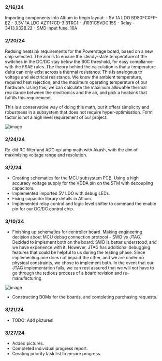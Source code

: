 ### 2/16/24 ###

Importing components into Altium to begin layout:
    - 5V 1A LDO BD50FC0FP-E2
    - 3.3V 1A LDO AZ1117CD-3.3TRG1
    - J1031C5VDC.15S - Relay
    - 3413.0328.22 - SMD input fuse, 10A

### 2/20/24 ###

Redoing heatsink requirements for the Powerstage board, based on a new chip selected. The aim is to ensure the steady-state temperature of the switches in the DC/DC stay below the 60C threshold, for easy compliance with the FSAE rules. The theory behind the calculation is that a temperature delta can only exist across a thermal resistance. This is analogous to voltage and electrical resistance. We know the ambient temperature, required heat rejection, and the maximum operating temperature of our hardware. Using this, we can calculate the maximum allowable thermal resistance between the electronics and the air, and pick a heatsink that fulfills this requirement.

This is a conservative way of doing this math, but it offers simplicity and robustness in a subsystem that does not require hyper-optimisation. Form factor is not a high level requirement of our project.

![image](https://github.com/Zeeico/SeniorDesign/assets/100447224/63d58334-a66e-4778-bbe9-2ba9d933ff57)

### 2/24/24 ###

Re-did RC filter and ADC op-amp math with Akash, with the aim of maximising voltage range and resolution.

### 3/2/24 ###

- Creating schematics for the MCU subsystem PCB. Using a high accuracy voltage supply for the VDDA pin on the STM with decoupling capacitors.
- Implemented imported 5V LDO with debug LEDs.
- Fixing capacitor library details in Altium.
- Implemented relay control and logic level shifter to command the enable pin for our DC/DC control chip.

### 3/10/24 ###

- Finishing up schematics for controller board. Making engineering decision about MCU debug connection protocol - SWD vs JTAG. Decided to implement both on the board: SWD is better understood, and we have experience with it. However, JTAG has additional debugging features that could be helpful to us during the testing phase. Since implementing one does not impact the other, and we are under no physical constraints, we chose to implement both. In the event that our JTAG implementation fails, we can rest assured that we will not have to go through the tedious process of a board revision and re-manufacturing.

![image](https://github.com/Zeeico/SeniorDesign/assets/100447224/55109738-c3fd-4175-9e05-70b942bd3fc4)

- Constructing BOMs for the boards, and completing purchasing requests.

### 3/21/24 ###

- TODO: Add pictures!

### 3/27/24 ###
- Added pictures.
- Completed individual progress report.
- Creating priority task list to ensure progress.

